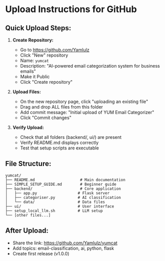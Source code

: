 # Upload Instructions for GitHub

## Quick Upload Steps:

1. **Create Repository:**
   - Go to https://github.com/Yamlulz
   - Click "New" repository
   - Name: `yumcat`
   - Description: "AI-powered email categorization system for business emails"
   - Make it Public
   - Click "Create repository"

2. **Upload Files:**
   - On the new repository page, click "uploading an existing file"
   - Drag and drop ALL files from this folder
   - Add commit message: "Initial upload of YUM Email Categorizer"
   - Click "Commit changes"

3. **Verify Upload:**
   - Check that all folders (backend/, ui/) are present
   - Verify README.md displays correctly
   - Test that setup scripts are executable

## File Structure:
```
yumcat/
├── README.md                    # Main documentation
├── SIMPLE_SETUP_GUIDE.md        # Beginner guide
├── backend/                     # Core application
│   ├── app.py                  # Flask server
│   ├── categoriser.py          # AI classification
│   └── data/                   # Data files
├── ui/                         # User interface
├── setup_local_llm.sh          # LLM setup
└── [other files...]
```

## After Upload:
- Share the link: https://github.com/Yamlulz/yumcat
- Add topics: email-classification, ai, python, flask
- Create first release (v1.0.0)
